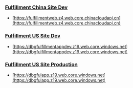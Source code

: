 
### [Fulfillment China Site Dev](https://fulfillmentweb.z4.web.core.chinacloudapi.cn)
  * [https://fulfillmentweb.z4.web.core.chinacloudapi.cn](https://fulfillmentweb.z4.web.core.chinacloudapi.cn)


### [Fulfillment US Site Dev](https://dbgfulfillmentappdev.z19.web.core.windows.net)
  * [https://dbgfulfillmentappdev.z19.web.core.windows.net](https://dbgfulfillmentappdev.z19.web.core.windows.net)


### [Fulfillment US Site Production](https://dbgfulapp.z19.web.core.windows.net)
  * [https://dbgfulapp.z19.web.core.windows.net](https://dbgfulapp.z19.web.core.windows.net)
